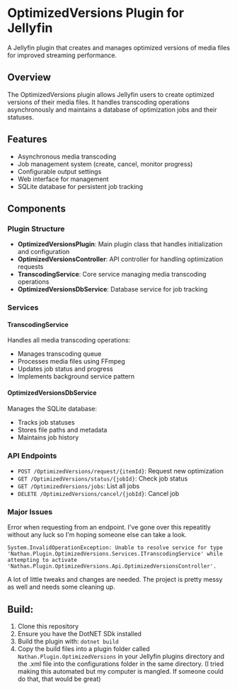 # OptimizedVersions Plugin for Jellyfin

A Jellyfin plugin that creates and manages optimized versions of media files for improved streaming performance.

## Overview

The OptimizedVersions plugin allows Jellyfin users to create optimized versions of their media files. It handles transcoding operations asynchronously and maintains a database of optimization jobs and their statuses.

## Features

- Asynchronous media transcoding
- Job management system (create, cancel, monitor progress)
- Configurable output settings
- Web interface for management
- SQLite database for persistent job tracking

## Components

### Plugin Structure

- **OptimizedVersionsPlugin**: Main plugin class that handles initialization and configuration
- **OptimizedVersionsController**: API controller for handling optimization requests
- **TranscodingService**: Core service managing media transcoding operations
- **OptimizedVersionsDbService**: Database service for job tracking

### Services

#### TranscodingService
Handles all media transcoding operations:
- Manages transcoding queue
- Processes media files using FFmpeg
- Updates job status and progress
- Implements background service pattern

#### OptimizedVersionsDbService
Manages the SQLite database:
- Tracks job statuses
- Stores file paths and metadata
- Maintains job history

### API Endpoints

- `POST /OptimizedVersions/request/{itemId}`: Request new optimization
- `GET /OptimizedVersions/status/{jobId}`: Check job status
- `GET /OptimizedVersions/jobs`: List all jobs
- `DELETE /OptimizedVersions/cancel/{jobId}`: Cancel job

### Major Issues

Error when requesting from an endpoint. I've gone over this repeatitly without any luck so I'm hoping someone else can take a look. 

```System.InvalidOperationException: Unable to resolve service for type 'Nathan.Plugin.OptimizedVersions.Services.ITranscodingService' while attempting to activate 'Nathan.Plugin.OptimizedVersions.Api.OptimizedVersionsController'.```

A lot of little tweaks and changes are needed. The project is pretty messy as well and needs some cleaning up.

## Build:

1. Clone this repository
2. Ensure you have the DotNET SDk installed
3. Build the plugin with: `dotnet build`
4. Copy the build files into a plugin folder called `Nathan.Plugin.OptimizedVersions` in your Jellyfin plugins directory and the .xml file into the configurations folder in the same directory. (I tried making this automated but my computer is mangled. If someone could do that, that would be great)
